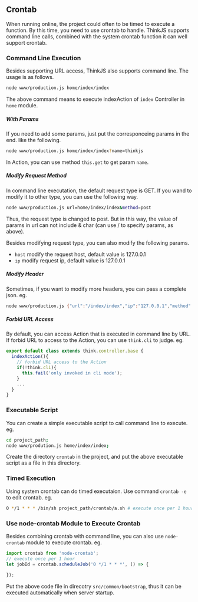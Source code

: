 ## Crontab

When running online, the project could often to be timed to execute a function. By this time, you need to use crontab to handle. ThinkJS supports command line calls, combined with the system crontab function it can well support crontab.


### Command Line Execution

Besides supporting URL access, ThinkJS also supports command line. The usage is as follows.

```sh
node www/production.js home/index/index
```

The above command means to execute indexAction of `index` Controller in `home` module.

##### With Params

If you need to add some params, just put the corresponceing params in the end. like the following.

```sh
node www/production.js home/index/index?name=thinkjs
```

In Action, you can use method `this.get` to get param `name`.

##### Modify Request Method

In command line executation, the default request type is GET. If you wand to modify it to other type, you can use the following way.

```sh
node www/production.js url=home/index/index&method=post
```

Thus, the request type is changed to post. But in this way, the value of params in url can not include & char (can use / to specify params, as above).

Besides modifying request type, you can also modify the following params.

* `host` modify the request host, default value is 127.0.0.1
* `ip` modify request ip, default value is 127.0.0.1

##### Modify Header

Sometimes, if you want to modify more headers, you can pass a complete json. eg.

```sh
node www/production.js {"url":"/index/index","ip":"127.0.0.1","method":"POST","headers":{"xxx":"yyyy"}}
```

##### Forbid URL Access

By default, you can access Action that is executed in command line by URL. If forbid URL to access to the Action, you can use `think.cli` to judge. eg.

```js
export default class extends think.controller.base {
  indexAction(){
    // forbid URL access to the Action
    if(!think.cli){
      this.fail('only invoked in cli mode');
    }
    ...
  }
}
```

### Executable Script

You can create a simple executable script to call command line to execute. eg.

```sh
cd project_path; 
node www/prodution.js home/index/index;
```

Create the directory `crontab` in the project, and put the above executable script as a file in this directory.

### Timed Execution

Using system crontab can do timed executaion. Use command `crontab -e` to edit crontab. eg.

```sh
0 */1 * * * /bin/sh project_path/crontab/a.sh # execute once per 1 hour
```

### Use node-crontab Module to Execute Crontab

Besides combining crontab with command line, you can also use `node-crontab` module to execute crontab. eg.

```js
import crontab from 'node-crontab';
// execute once per 1 hour
let jobId = crontab.scheduleJob('0 */1 * * *', () => {
  
});
```

Put the above code file in direcotry `src/common/bootstrap`, thus it can be executed automatically when server startup.
